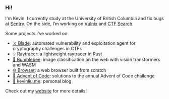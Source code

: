 ### Hi!

I'm Kevin. I currently study at the University of British Columbia and fix bugs at [Sentry](https://sentry.io/). On the side, I’m working on [Vulnix](https://vulnix.dev/) and [CTF Search](https://ctfsearch.com/).


Some projects I've worked on:
- [⚔️ Blade](https://github.com/KevinL10/blade): automated vulnerability and exploitation agent for cryptography challenges in CTFs
- [💡 Raytracer](https://github.com/KevinL10/raytracer): a lightweight raytracer in Rust
- [🐝 Bumblebee](https://github.com/KevinL10/bumblebee): image classification on the web with vision transformers and WASM
- [🌐 Browser](https://github.com/KevinL10/browser): a web browser built from scratch
- [🎄 Advent of Code](https://github.com/KevinL10/advent-of-code): solutions to the annual Advent of Code challenge
- [📝 kevinliu.me](https://kevinliu.me/posts/): personal blog


<!--[![Top Langs](https://github-readme-stats.vercel.app/api/top-langs/?username=KevinL10&layout=compact)](https://github.com/anuraghazra/github-readme-stats)-->

Check out my [website](https://kevinliu.me/) for more details!
